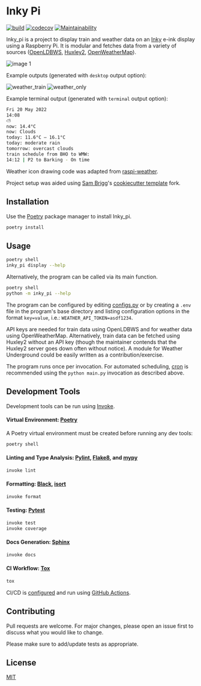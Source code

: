 # Inky Pi

[![build](https://github.com/mickeykkim/inky_pi/actions/workflows/main.yml/badge.svg)](https://github.com/mickeykkim/inky_pi/actions/workflows/main.yml)
[![codecov](https://codecov.io/gh/mickeykkim/inky_pi/branch/main/graph/badge.svg?token=0RT5PRPRTZ)](https://codecov.io/gh/mickeykkim/inky_pi)
[![Maintainability](https://api.codeclimate.com/v1/badges/b0f2104a75145d097108/maintainability)](https://codeclimate.com/github/mickeykkim/inky_pi/maintainability)

Inky_pi is a project to display train and weather data on an [Inky](https://github.com/pimoroni/inky) e-ink display
using a Raspberry Pi. It is modular and fetches data from a variety of
sources ([OpenLDBWS](http://lite.realtime.nationalrail.co.uk/openldbws/), [Huxley2](https://huxley2.azurewebsites.net/), [OpenWeatherMap](https://openweathermap.org/)).

![image 1](https://i.imgur.com/0CRIW9X.jpg)

Example outputs (generated with `desktop` output option):

![weather_train](https://i.imgur.com/dkTOQPH.jpg)
![weather_only](https://i.imgur.com/4PohWbR.jpg)

Example terminal output (generated with `terminal` output option):

```bash
Fri 20 May 2022
14:08
⛅
now: 14.4°C
now: Clouds
today: 11.6°C – 16.1°C
today: moderate rain
tomorrow: overcast clouds
train schedule from BHO to WMW:
14:12 | P2 to Barking - On time
```

Weather icon drawing code was adapted from [raspi-weather](https://github.com/DerekCaelin/raspi-weather).

Project setup was aided using [Sam Brigg](https://github.com/briggySmalls)'s [cookiecutter template](https://github.com/briggySmalls/cookiecutter-pypackage) fork.

## Installation

Use the [Poetry](https://python-poetry.org/) package manager to install Inky_pi.

```bash
poetry install
```

## Usage

```bash
poetry shell
inky_pi display --help
```

Alternatively, the program can be called via its main function.

```bash
poetry shell
python -m inky_pi --help
```

The program can be configured by
editing [configs.py](https://github.com/mickeykkim/inky_pi/blob/main/inky_pi/configs.py) or by creating a `.env` file in
the program's base directory and listing configuration options in the format `key=value`,
i.e.: `WEATHER_API_TOKEN=asdf1234`.

API keys are needed for train data using OpenLDBWS and for weather data using OpenWeatherMap. Alternatively, train data
can be fetched using Huxley2 without an API key (though the maintainer contends that the Huxley2 server goes down often
without notice). A module for Weather Underground could be easily written as a contribution/exercise.

The program runs once per invocation. For automated scheduling, [cron](https://www.mankier.com/8/cron) is recommended using the `python main.py` invocation as described above.

## Development Tools

Development tools can be run using [Invoke](http://www.pyinvoke.org/).

#### Virtual Environment: [Poetry](https://python-poetry.org/)

A Poetry virtual environment must be created before running any dev tools:

```bash
poetry shell
```

#### Linting and Type Analysis: [Pylint](https://www.pylint.org/), [Flake8](https://flake8.pycqa.org/en/latest/), and [mypy](http://mypy-lang.org/)

```bash
invoke lint
```

#### Formatting: [Black](https://pypi.org/project/black/), [isort](https://pycqa.github.io/isort/)

```bash
invoke format
```

#### Testing: [Pytest](https://docs.pytest.org/)

```bash
invoke test
invoke coverage
```

#### Docs Generation: [Sphinx](https://www.sphinx-doc.org/en/master/)

```bash
invoke docs
```

#### CI Workflow: [Tox](https://tox.readthedocs.io/en/latest/)

```bash
tox
```

CI/CD is [configured](https://github.com/mickeykkim/inky_pi/blob/main/.github/workflows/main.yml) and run
using [GitHub Actions](https://docs.github.com/en/actions/reference).

## Contributing

Pull requests are welcome. For major changes, please open an issue first to discuss what you would like to change.

Please make sure to add/update tests as appropriate.

## License

[MIT](https://choosealicense.com/licenses/mit/)
